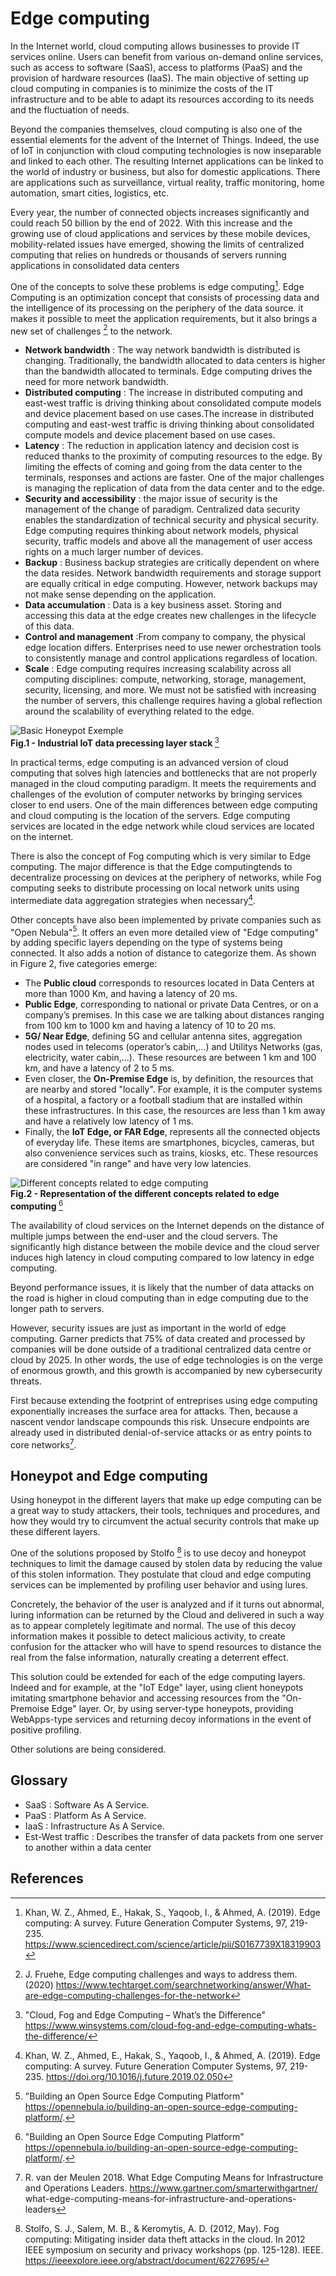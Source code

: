 # Edge computing 

In the Internet world, cloud computing allows businesses to provide IT services online. Users can benefit from various on-demand online services, such as access to software (SaaS), access to platforms (PaaS) and the provision of hardware resources (IaaS). The main objective of setting up cloud computing in companies is to minimize the costs of the IT infrastructure and to be able to adapt its resources according to its needs and the fluctuation of needs.

Beyond the companies themselves, cloud computing is also one of the essential elements for the advent of the Internet of Things.
Indeed, the use of IoT in conjunction with cloud computing technologies is now inseparable and linked to each other. The resulting Internet applications can be linked to the world of industry or business, but also for domestic applications. There are applications such as surveillance, virtual reality, traffic monitoring, home automation, smart cities, logistics, etc.

Every year, the number of connected objects increases significantly and could reach 50 billion by the end of 2022. With this increase and the growing use of cloud applications and services by these mobile devices, mobility-related issues have emerged, showing the limits of centralized computing that relies on hundreds or thousands of servers running applications in consolidated data centers

One of the concepts to solve these problems is edge computing[^1]. Edge Computing is an optimization concept that consists of processing data and the intelligence of its processing on the periphery of the data source. it makes it possible to meet the application requirements, but it also brings a new set of challenges [^6] to the network.

* **Network bandwidth** : The way network bandwidth is distributed is changing. Traditionally, the bandwidth allocated to data centers is higher than the bandwidth allocated to terminals. Edge computing drives the need for more network bandwidth.
* **Distributed computing** : The increase in distributed computing and east-west traffic is driving thinking about consolidated compute models and device placement based on use cases.The increase in distributed computing and east-west traffic is driving thinking about consolidated compute models and device placement based on use cases.
* **Latency** : The reduction in application latency and decision cost is reduced thanks to the proximity of computing resources to the edge. By limiting the effects of coming and going from the data center to the terminals, responses and actions are faster.
One of the major challenges is managing the replication of data from the data center and to the edge.
* **Security and accessibility** : the major issue of security is the management of the change of paradigm. Centralized data security enables the standardization of technical security and physical security. Edge computing requires thinking about network models, physical security, traffic models and above all the management of user access rights on a much larger number of devices.
* **Backup** : Business backup strategies are critically dependent on where the data resides. Network bandwidth requirements and storage support are equally critical in edge computing. However, network backups may not make sense depending on the application.
* **Data accumulation** : Data is a key business asset. Storing and accessing this data at the edge creates new challenges in the lifecycle of this data.
* **Control and management** :From company to company, the physical edge location differs. Enterprises need to use newer orchestration tools to consistently manage and control applications regardless of location.
* **Scale** : Edge computing requires increasing scalability across all computing disciplines: compute, networking, storage, management, security, licensing, and more. We must not be satisfied with increasing the number of servers, this challenge requires having a global reflection around the scalability of everything related to the edge.

![Basic Honeypot Exemple](/IMAGES/cloud-fog-edge_infographic.jpg)  
<b> Fig.1 - Industrial IoT data precessing layer stack  </b> [^2]   

In practical terms, edge computing is an advanced version of cloud computing that solves high latencies and bottlenecks that are not properly managed in the cloud computing paradigm.
It meets the requirements and challenges of the evolution of computer networks by bringing services closer to end users.
One of the main differences between edge computing and cloud computing is the location of the servers. Edge computing services are located in the edge network while cloud services are located on the internet.

There is also the concept of Fog computing which is very similar to Edge computing.
The major difference is that the Edge computingtends to decentralize processing on devices at the periphery of networks, while Fog computing seeks to distribute processing on local network units using intermediate data aggregation strategies when necessary[^8].

Other concepts have also been implemented by private companies such as "Open Nebula"[^3]. It offers an even more detailed view of "Edge computing" by adding specific layers depending on the type of systems being connected. It also adds a notion of distance to categorize them. As shown in Figure 2, five categories emerge:
* The **Public cloud** corresponds to resources located in Data Centers at more than 1000 Km, and having a latency of 20 ms.
* **Public Edge**, corresponding to national or private Data Centres, or on a company’s premises. In this case we are talking about distances ranging from 100 km to 1000 km and having a latency of 10 to 20 ms.
* **5G/ Near Edge**, defining 5G and cellular antenna sites, aggregation nodes used in telecoms (operator’s cabin,...) and Utilitys Networks (gas, electricity, water cabin,...). These resources are between 1 km and 100 km, and have a latency of 2 to 5 ms.
* Even closer, the **On-Premise Edge** is, by definition, the resources that are nearby and stored "locally". For example, it is the computer systems of a hospital, a factory or a football stadium that are installed within these infrastructures. In this case, the resources are less than 1 km away and have a relatively low latency of 1 ms.
* Finally, the **IoT Edge, or FAR Edge**, represents all the connected objects of everyday life. These items are smartphones, bicycles, cameras, but also convenience services such as trains, kiosks, etc. These resources are considered "in range" and have very low latencies.

![Different concepts related to edge computing](/IMAGES/DC-Edge_Continuum.png)  
<b> Fig.2 - Representation of the different concepts related to edge computing  </b> [^3]   

The availability of cloud services on the Internet depends on the distance of multiple jumps between the end-user and the cloud servers. The significantly high distance between the mobile device and the cloud server induces high latency in cloud computing compared to low latency in edge computing.

Beyond performance issues, it is likely that the number of data attacks on the road is higher in cloud computing than in edge computing due to the longer path to servers.

However, security issues are just as important in the world of edge computing. Garner predicts that 75% of data created and processed by companies will be done outside of a traditional centralized data centre or cloud by 2025. In other words, the use of edge technologies is on the verge of enormous growth, and this growth is accompanied by new cybersecurity threats.

First because extending the footprint of entreprises using edge computing exponentially increases the surface area for attacks. Then, because a nascent vendor landscape compounds this risk. Unsecure endpoints are already used in distributed denial-of-service attacks or as entry points to core networks[^4].

## Honeypot and Edge computing
Using honeypot in the different layers that make up edge computing can be a great way to study attackers, their tools, techniques and procedures, and how they would try to circumvent the actual security controls that make up these different layers.

One of the solutions proposed by Stolfo [^5] is to use decoy and honeypot techniques to limit the damage caused by stolen data by reducing the value of this stolen information. They postulate that cloud and edge computing services can be implemented by profiling user behavior and using lures.

Concretely, the behavior of the user is analyzed and if it turns out abnormal, luring information can be returned by the Cloud and delivered in such a way as to appear completely legitimate and normal. The use of this decoy information makes it possible to detect malicious activity, to create confusion for the attacker who will have to spend resources to distance the real from the false information, naturally creating a deterrent effect. 

This solution could be extended for each of the edge computing layers. Indeed and for example, at the "IoT Edge" layer, using client honeypots imitating smartphone behavior and accessing resources from the "On-Premoise Edge" layer. Or, by using server-type honeypots, providing WebApps-type services and returning decoy informations in the event of positive profiling.

Other solutions are being considered.

## Glossary 
* SaaS : Software As A Service.
* PaaS : Platform As A Service.
* IaaS : Infrastructure As A Service.
* Est-West traffic : Describes the transfer of data packets from one server to another within a data center

## References
[^1]: Khan, W. Z., Ahmed, E., Hakak, S., Yaqoob, I., & Ahmed, A. (2019). Edge computing: A survey. Future Generation Computer Systems, 97, 219-235. https://www.sciencedirect.com/science/article/pii/S0167739X18319903  
[^2]: "Cloud, Fog and Edge Computing – What’s the Difference" https://www.winsystems.com/cloud-fog-and-edge-computing-whats-the-difference/  
[^3]: "Building an Open Source Edge Computing Platform" https://opennebula.io/building-an-open-source-edge-computing-platform/.  
[^4]: R. van der Meulen 2018. What Edge Computing Means for Infrastructure and Operations Leaders. https://www.gartner.com/smarterwithgartner/  what-edge-computing-means-for-infrastructure-and-operations-leaders   
[^5]: Stolfo, S. J., Salem, M. B., & Keromytis, A. D. (2012, May). Fog computing: Mitigating insider data theft attacks in the cloud. In 2012 IEEE symposium on security and privacy workshops (pp. 125-128). IEEE. https://ieeexplore.ieee.org/abstract/document/6227695/  
[^6]: J. Fruehe, Edge computing challenges and ways to address them. (2020) https://www.techtarget.com/searchnetworking/answer/What-are-edge-computing-challenges-for-the-network  
[^7]: J. English, east-west traffic  https://www.techtarget.com/searchnetworking/definition/east-west-traffic  
[^8]: Khan, W. Z., Ahmed, E., Hakak, S., Yaqoob, I., & Ahmed, A. (2019). Edge computing: A survey. Future Generation Computer Systems, 97, 219-235. https://doi.org/10.1016/j.future.2019.02.050   